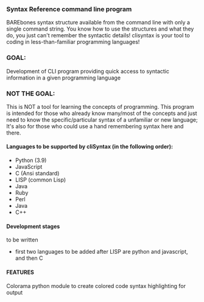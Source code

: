 ### Syntax Reference command line program

BAREbones syntax structure available from the command line with only a single command string.
You know how to use the structures and what they do, you just can't remember the syntactic details!
clisyntax is your tool to coding in less-than-familiar programming languages!


### GOAL:
Development of CLI program providing quick access to syntactic information in a given programming language



### NOT THE GOAL:
This is NOT a tool for learning the concepts of programming. This program is intended for those who already know many/most of the concepts and just need to know the specific/particular syntax of a unfamiliar or new language; It's also for those who could use a hand remembering syntax here and there.


#### Languages to be supported by cliSyntax (in the following order):
- Python (3.9)
- JavaScript
- C (Ansi standard)
- LISP (common Lisp)
- Java
- Ruby
- Perl
- Java
- C++

  

#### Development stages

to be written









- first two languages to be added after LISP are python and javascript, and then C



#### FEATURES

Colorama python module to create colored code syntax highlighting for output












